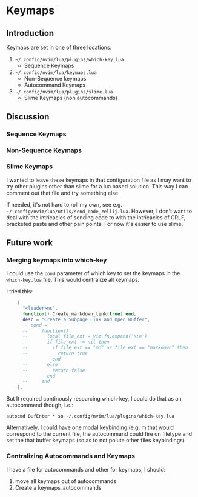 # Keymaps
## Introduction
Keymaps are set in one of three locations:

1.  `~/.config/nvim/lua/plugins/which-key.lua`
    - Sequence Keymaps
2. `~/.config/nvim/lua/keymaps.lua`
    - Non-Sequence keymaps
    - Autocommand Keymaps
3. `~/.config/nvim/lua/plugins/slime.lua`
    - Slime Keymaps (non autocommands)

## Discussion
### Sequence Keymaps
### Non-Sequence Keymaps
### Slime Keymaps
I wanted to leave these keymaps in that configuration file as I may want to try other plugins other than slime for a lua based solution. This way I can comment out that file and try something else

If needed, it's not hard to roll my own, see e.g. `~/.config/nvim/lua/utils/send_code_zellij.lua`. However, I don't want to deal with the intricacies of sending code to with the intricacies of CRLF, bracketed paste and other pain points. For now it's easier to use slime.
## Future work
### Merging keymaps into which-key
I could use the `cond` parameter of which key to set the keymaps in the `which-key.lua` file. This would centralize all keymaps.

I tried this:


```lua
    {
      "<leader>ns",
      function() Create_markdown_link(true) end,
      desc = "Create a Subpage Link and Open Buffer",
      -- cond =
      --     function()
      --       local file_ext = vim.fn.expand('%:e')
      --       if file_ext ~= nil then
      --         if file_ext == "md" or file_ext == "markdown" then
      --           return true
      --         end
      --       else
      --         return false
      --       end
      --     end
    },
```

But It required continously resourcing which-key, I could do that as an autocommand though, i.e.:

```vim
autocmd BufEnter * so ~/.config/nvim/lua/plugins/which-key.lua
```

Alternatively, I could have one modal keybinding (e.g. <SPC>m that would correspond to the current file, the autocommand could fire on filetype and set the that buffer keymaps (so as to not polute other files keybindings)

### Centralizing Autocommands and Keymaps
I have a file for autocommands and other for keymaps, I should:

1. move all keymaps out of autocommands
2. Create a keymaps_autocommands
